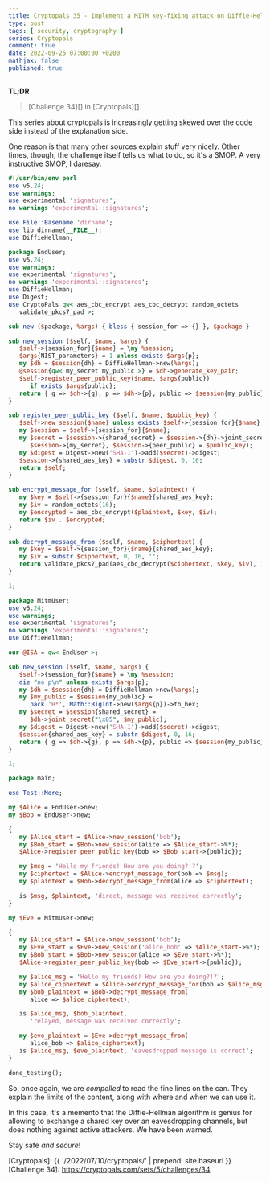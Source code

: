 ```yaml
---
title: Cryptopals 35 - Implement a MITM key-fixing attack on Diffie-Hellman...
type: post
tags: [ security, cryptography ]
series: Cryptopals
comment: true
date: 2022-09-25 07:00:00 +0200
mathjax: false
published: true
---
```


**TL;DR**

> [Challenge 34][] in [Cryptopals][].

This series about cryptopals is increasingly getting skewed over the
code side instead of the explanation side.

One reason is that many other sources explain stuff very nicely. Other
times, though, the challenge itself tells us what to do, so it's a SMOP.
A very instructive SMOP, I daresay.

```perl
#!/usr/bin/env perl
use v5.24;
use warnings;
use experimental 'signatures';
no warnings 'experimental::signatures';

use File::Basename 'dirname';
use lib dirname(__FILE__);
use DiffieHellman;

package EndUser;
use v5.24;
use warnings;
use experimental 'signatures';
no warnings 'experimental::signatures';
use DiffieHellman;
use Digest;
use CryptoPals qw< aes_cbc_encrypt aes_cbc_decrypt random_octets
   validate_pkcs7_pad >;

sub new ($package, %args) { bless { session_for => {} }, $package }

sub new_session ($self, $name, %args) {
   $self->{session_for}{$name} = \my %session;
   $args{NIST_parameters} = 1 unless exists $args{p};
   my $dh = $session{dh} = DiffieHellman->new(%args);
   @session{qw< my_secret my_public >} = $dh->generate_key_pair;
   $self->register_peer_public_key($name, $args{public})
      if exists $args{public};
   return { g => $dh->{g}, p => $dh->{p}, public => $session{my_public} };
}

sub register_peer_public_key ($self, $name, $public_key) {
   $self->new_session($name) unless exists $self->{session_for}{$name};
   my $session = $self->{session_for}{$name};
   my $secret = $session->{shared_secret} = $session->{dh}->joint_secret(
      $session->{my_secret}, $session->{peer_public} = $public_key);
   my $digest = Digest->new('SHA-1')->add($secret)->digest;
   $session->{shared_aes_key} = substr $digest, 0, 16;
   return $self;
}

sub encrypt_message_for ($self, $name, $plaintext) {
   my $key = $self->{session_for}{$name}{shared_aes_key};
   my $iv = random_octets(16);
   my $encrypted = aes_cbc_encrypt($plaintext, $key, $iv);
   return $iv . $encrypted;
}

sub decrypt_message_from ($self, $name, $ciphertext) {
   my $key = $self->{session_for}{$name}{shared_aes_key};
   my $iv = substr $ciphertext, 0, 16, '';
   return validate_pkcs7_pad(aes_cbc_decrypt($ciphertext, $key, $iv), 16);
}

1;

package MitmUser;
use v5.24;
use warnings;
use experimental 'signatures';
no warnings 'experimental::signatures';
use DiffieHellman;

our @ISA = qw< EndUser >;

sub new_session ($self, $name, %args) {
   $self->{session_for}{$name} = \my %session;
   die "no p\n" unless exists $args{p};
   my $dh = $session{dh} = DiffieHellman->new(%args);
   my $my_public = $session{my_public} =
      pack 'H*', Math::BigInt->new($args{p})->to_hex;
   my $secret = $session{shared_secret} =
      $dh->joint_secret("\x05", $my_public);
   my $digest = Digest->new('SHA-1')->add($secret)->digest;
   $session{shared_aes_key} = substr $digest, 0, 16;
   return { g => $dh->{g}, p => $dh->{p}, public => $session{my_public} };
}

1;

package main;

use Test::More;

my $Alice = EndUser->new;
my $Bob = EndUser->new;

{
   my $Alice_start = $Alice->new_session('bob');
   my $Bob_start = $Bob->new_session(alice => $Alice_start->%*);
   $Alice->register_peer_public_key(bob => $Bob_start->{public});

   my $msg = 'Hello my friends! How are you doing?!?';
   my $ciphertext = $Alice->encrypt_message_for(bob => $msg);
   my $plaintext = $Bob->decrypt_message_from(alice => $ciphertext);

   is $msg, $plaintext, 'direct, message was received correctly';
}

my $Eve = MitmUser->new;

{
   my $Alice_start = $Alice->new_session('bob');
   my $Eve_start = $Eve->new_session('alice_bob' => $Alice_start->%*);
   my $Bob_start = $Bob->new_session(alice => $Eve_start->%*);
   $Alice->register_peer_public_key(bob => $Eve_start->{public});

   my $alice_msg = 'Hello my friends! How are you doing?!?';
   my $alice_ciphertext = $Alice->encrypt_message_for(bob => $alice_msg);
   my $bob_plaintext = $Bob->decrypt_message_from(
      alice => $alice_ciphertext);

   is $alice_msg, $bob_plaintext,
      'relayed, message was received correctly';

   my $eve_plaintext = $Eve->decrypt_message_from(
      alice_bob => $alice_ciphertext);
   is $alice_msg, $eve_plaintext, 'eavesdropped message is correct';
}

done_testing();
```

So, once again, we are *compelled* to read the fine lines on the can.
They explain the limits of the content, along with where and when we can
use it.

In this case, it's a memento that the Diffie-Hellman algorithm is genius
for allowing to exchange a shared key over an eavesdropping channels,
but does nothing against active attackers. We have been warned.

Stay safe *and secure*!

[Perl]: https://www.perl.org/
[Cryptopals]: {{ '/2022/07/10/cryptopals/' | prepend: site.baseurl }}
[Challenge 34]: https://cryptopals.com/sets/5/challenges/34
